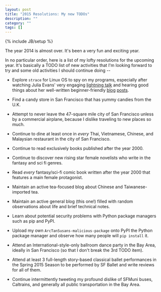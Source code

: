 ```yaml
---
layout: post
title: "2015 Resolutions: My new TODOs"
description: ""
category: ""
tags: []
---
```

{% include JB/setup %}

The year 2014 is almost over. It's been a very fun and exciting year.

In no particular order, here is a list of my lofty resolutions for the upcoming year. It's basically a TODO list of new activities that I'm looking forward to try and some old activities I should continue doing --

* Explore `strace` for Linux OS to spy on my programs, especially after watching Julia Evans' very engaging [lightning talk](https://www.youtube.com/watch?v=4pEHfGKB-OE) and hearing good things about her well-written beginner-friendly [blog](http://jvns.ca/blog/2014/09/18/you-can-be-a-kernel-hacker/) [posts](https://gist.github.com/jvns/58cbd798a481a3f703fd).

* Find a candy store in San Francisco that has yummy candies from the U.K.

* Attempt to never leave the 47-square mile city of San Francisco unless by a commercial airplane, because I dislike traveling to new places so much.

* Continue to dine at least once in *every* Thai, Vietnamese, Chinese, and Malaysian restaurant in the city of San Francisco.

* Continue to read exclusively books published after the year 2000.

* Continue to discover new rising star female novelists who write in the fantasy and sci fi genres.

* Read *every* fantasy/sci-fi comic book written after the year 2000 that features a main female protagonist.

* Maintain an active tea-focused blog about Chinese and Taiwanese-imported tea.

* Maintain an active general blog (this one!) filled with random observations about life and brief technical notes.

* Learn about potential security problems with Python package managers such as pip and PyPI.

* Upload my own `ArcTanSusans-malicious-package` onto PyPI the Python package manager and observe how many people will `pip install` it.

* Attend an International-style-only ballroom dance party in the Bay Area, ideally in San Francisco (so that I don't break the 3rd TODO item).

* Attend at least 3 full-length story-based classical ballet performances in the Spring 2015 Season to be performed by SF Ballet and write reviews for all of them.

* Continue intermittently tweeting my profound dislike of SFMuni buses, Caltrains, and generally all public transportation in the Bay Area.
